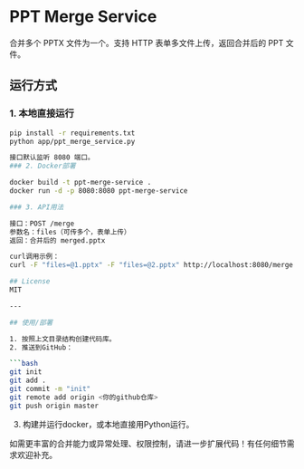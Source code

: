 # PPT Merge Service

合并多个 PPTX 文件为一个。支持 HTTP 表单多文件上传，返回合并后的 PPT 文件。

## 运行方式

### 1. 本地直接运行

```bash
pip install -r requirements.txt
python app/ppt_merge_service.py

接口默认监听 8080 端口。
### 2. Docker部署

docker build -t ppt-merge-service .
docker run -d -p 8080:8080 ppt-merge-service

### 3. API用法

接口：POST /merge
参数名：files（可传多个，表单上传）
返回：合并后的 merged.pptx

curl调用示例：
curl -F "files=@1.pptx" -F "files=@2.pptx" http://localhost:8080/merge --output merged.pptx

## License
MIT

---

## 使用/部署

1. 按照上文目录结构创建代码库。
2. 推送到GitHub：

```bash
git init
git add .
git commit -m "init"
git remote add origin <你的github仓库>
git push origin master
```
3. 构建并运行docker，或本地直接用Python运行。

如需更丰富的合并能力或异常处理、权限控制，请进一步扩展代码！有任何细节需求欢迎补充。